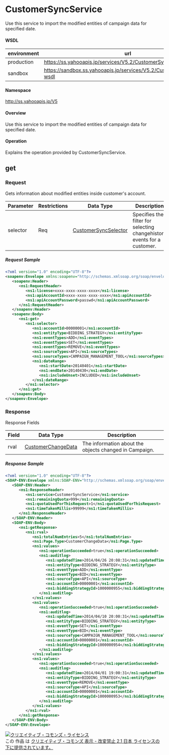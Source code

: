 # CustomerSyncService
Use this service to import the modified entities of campaign data for specified date.
#### WSDL
| environment | url |
|---|---|
| production  | https://ss.yahooapis.jp/services/V5.2/CustomerSyncService?wsdl|
| sandbox  | https://sandbox.ss.yahooapis.jp/services/V5.2/CustomerSyncService?wsdl|
#### Namespace
http://ss.yahooapis.jp/V5
#### Overview
Use this service to import the modified entities of campaign data for specified date.
#### Operation
Explains the operation provided by CustomerSyncService.
## get
### Request
Gets information about modified entities inside customer's account.

| Parameter | Restrictions | Data Type | Description | 
|---|---|---|---|
| selector | Req | [CustomerSyncSelector](../data/CustomerSyncSelector.md) | Specifies the filter for selecting changehistory events for a customer. | 

##### Request Sample
```xml
<?xml version="1.0" encoding="UTF-8"?>
<soapenv:Envelope xmlns:soapenv="http://schemas.xmlsoap.org/soap/envelope/" xmlns:ns1="http://ss.yahooapis.jp/V5">
   <soapenv:Header>
      <ns1:RequestHeader>
         <ns1:license>xxxx-xxxx-xxxx-xxxx</ns1:license>
         <ns1:apiAccountId>xxxx-xxxx-xxxx-xxxx</ns1:apiAccountId>
         <ns1:apiAccountPassword>passwd</ns1:apiAccountPassword>
      </ns1:RequestHeader>
   </soapenv:Header>
   <soapenv:Body>
      <ns1:get>
         <ns1:selector>
            <ns1:accountId>00000001</ns1:accountId>
            <ns1:entityType>BIDDING_STRATEGY</ns1:entityType>
            <ns1:eventTypes>ADD</ns1:eventTypes>
            <ns1:eventTypes>SET</ns1:eventTypes>
            <ns1:eventTypes>REMOVE</ns1:eventTypes>
            <ns1:sourceTypes>API</ns1:sourceTypes>
            <ns1:sourceTypes>CAMPAIGN_MANAGEMENT_TOOL</ns1:sourceTypes>
            <ns1:dateRange>
               <ns1:startDate>20140401</ns1:startDate>
               <ns1:endDate>20140430</ns1:endDate>
               <ns1:includeUnset>INCLUDED</ns1:includeUnset>
            </ns1:dateRange>
         </ns1:selector>
      </ns1:get>
   </soapenv:Body>
</soapenv:Envelope>
```
### Response
Response Fields

| Field | Data Type | Description | 
|---|---|---|
| rval | [CustomerChangeData](../data/CustomerChangeData.md) | The information about the objects changed in Campaign. | 

##### Response Sample
```xml
<?xml version="1.0" encoding="UTF-8"?>
<SOAP-ENV:Envelope xmlns:SOAP-ENV="http://schemas.xmlsoap.org/soap/envelope/" xmlns:ns1="http://ss.yahooapis.jp/V5">
   <SOAP-ENV:Header>
      <ns1:ResponseHeader>
         <ns1:service>CustomerSyncService</ns1:service>
         <ns1:remainingQuota>999</ns1:remainingQuota>
         <ns1:quotaUsedForThisRequest>1</ns1:quotaUsedForThisRequest>
         <ns1:timeTakenMillis>99999</ns1:timeTakenMillis>
      </ns1:ResponseHeader>
   </SOAP-ENV:Header>
   <SOAP-ENV:Body>
      <ns1:getResponse>
         <ns1:rval>
            <ns1:totalNumEntries>5</ns1:totalNumEntries>
            <ns1:Page.Type>CustomerChangeData</ns1:Page.Type>
            <ns1:values>
               <ns1:operationSucceeded>true</ns1:operationSucceeded>
               <ns1:auditlog>
                  <ns1:updatedTime>2014/04/26 20:08:31</ns1:updatedTime>
                  <ns1:entityType>BIDDING_STRATEGY</ns1:entityType>
                  <ns1:eventType>ADD</ns1:eventType>
                  <ns1:eventType>BID</ns1:eventType>
                  <ns1:sourceType>API</ns1:sourceType>
                  <ns1:accountId>00000001</ns1:accountId>
                  <ns1:biddingStrategyId>1000000955</ns1:biddingStrategyId>
               </ns1:auditlog>
            </ns1:values>
            <ns1:values>
               <ns1:operationSucceeded>true</ns1:operationSucceeded>
               <ns1:auditlog>
                  <ns1:updatedTime>2014/04/10 20:00:31</ns1:updatedTime>
                  <ns1:entityType>BIDDING_STRATEGY</ns1:entityType>
                  <ns1:eventType>SET</ns1:eventType>
                  <ns1:eventType>BID</ns1:eventType>
                  <ns1:sourceType>CAMPAIGN_MANAGEMENT_TOOL</ns1:sourceType>
                  <ns1:accountId>00000001</ns1:accountId>
                  <ns1:biddingStrategyId>1000000954</ns1:biddingStrategyId>
               </ns1:auditlog>
            </ns1:values>
            <ns1:values>
               <ns1:operationSucceeded>true</ns1:operationSucceeded>
               <ns1:auditlog>
                  <ns1:updatedTime>2014/04/01 19:00:31</ns1:updatedTime>
                  <ns1:entityType>BIDDING_STRATEGY</ns1:entityType>
                  <ns1:eventType>REMOVE</ns1:eventType>
                  <ns1:sourceType>API</ns1:sourceType>
                  <ns1:accountId>00000001</ns1:accountId>
                  <ns1:biddingStrategyId>1000000953</ns1:biddingStrategyId>
               </ns1:auditlog>
            </ns1:values>
         </ns1:rval>
      </ns1:getResponse>
   </SOAP-ENV:Body>
</SOAP-ENV:Envelope>
```
<a rel="license" href="http://creativecommons.org/licenses/by-nd/2.1/jp/"><img alt="クリエイティブ・コモンズ・ライセンス" style="border-width:0" src="https://i.creativecommons.org/l/by-nd/2.1/jp/88x31.png" /></a><br />この 作品 は <a rel="license" href="http://creativecommons.org/licenses/by-nd/2.1/jp/">クリエイティブ・コモンズ 表示 - 改変禁止 2.1 日本 ライセンスの下に提供されています。</a>
